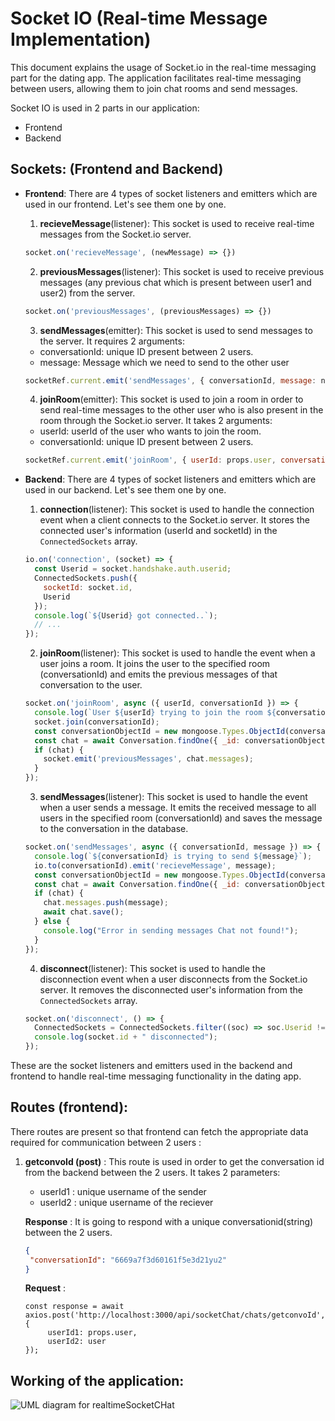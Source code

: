# Socket IO (Real-time Message Implementation)

This document explains the usage of Socket.io in the real-time messaging part for the dating app. The application facilitates real-time messaging between users, allowing them to join chat rooms and send messages.

Socket IO is used in 2 parts in our application:

- Frontend
- Backend

## Sockets: (Frontend and Backend)

- **Frontend**: There are 4 types of socket listeners and emitters which are used in our frontend. Let's see them one by one.

  1. **recieveMessage**(listener): This socket is used to receive real-time messages from the Socket.io server.
    ```javascript
    socket.on('recieveMessage', (newMessage) => {})
    ```

  2. **previousMessages**(listener): This socket is used to receive previous messages (any previous chat which is present between user1 and user2) from the server.
    ```javascript
    socket.on('previousMessages', (previousMessages) => {})
    ```

  3. **sendMessages**(emitter): This socket is used to send messages to the server. It requires 2 arguments:
    - conversationId: unique ID present between 2 users.
    - message: Message which we need to send to the other user
    ```javascript
    socketRef.current.emit('sendMessages', { conversationId, message: newMessage });
    ```

  4. **joinRoom**(emitter): This socket is used to join a room in order to send real-time messages to the other user who is also present in the room through the Socket.io server. It takes 2 arguments:
    - userId: userId of the user who wants to join the room.
    - conversationId: unique ID present between 2 users.
    ```javascript
    socketRef.current.emit('joinRoom', { userId: props.user, conversationId: response.data.conversationId });
    ```

- **Backend**: There are 4 types of socket listeners and emitters which are used in our backend. Let's see them one by one.

  1. **connection**(listener): This socket is used to handle the connection event when a client connects to the Socket.io server. It stores the connected user's information (userId and socketId) in the `ConnectedSockets` array.
    ```javascript
    io.on('connection', (socket) => {
      const Userid = socket.handshake.auth.userid;
      ConnectedSockets.push({
        socketId: socket.id,
        Userid
      });
      console.log(`${Userid} got connected..`);
      // ...
    });
    ```

  2. **joinRoom**(listener): This socket is used to handle the event when a user joins a room. It joins the user to the specified room (conversationId) and emits the previous messages of that conversation to the user.
    ```javascript
    socket.on('joinRoom', async ({ userId, conversationId }) => {
      console.log(`User ${userId} trying to join the room ${conversationId}`);
      socket.join(conversationId);
      const conversationObjectId = new mongoose.Types.ObjectId(conversationId);
      const chat = await Conversation.findOne({ _id: conversationObjectId });
      if (chat) {
        socket.emit('previousMessages', chat.messages);
      }
    });
    ```

  3. **sendMessages**(listener): This socket is used to handle the event when a user sends a message. It emits the received message to all users in the specified room (conversationId) and saves the message to the conversation in the database.
    ```javascript
    socket.on('sendMessages', async ({ conversationId, message }) => {
      console.log(`${conversationId} is trying to send ${message}`);
      io.to(conversationId).emit('recieveMessage', message);
      const conversationObjectId = new mongoose.Types.ObjectId(conversationId);
      const chat = await Conversation.findOne({ _id: conversationObjectId });
      if (chat) {
        chat.messages.push(message);
        await chat.save();
      } else {
        console.log("Error in sending messages Chat not found!");
      }
    });
    ```

  4. **disconnect**(listener): This socket is used to handle the disconnection event when a user disconnects from the Socket.io server. It removes the disconnected user's information from the `ConnectedSockets` array.
    ```javascript
    socket.on('disconnect', () => {
      ConnectedSockets = ConnectedSockets.filter((soc) => soc.Userid !== Userid);
      console.log(socket.id + " disconnected");
    });
    ```

These are the socket listeners and emitters used in the backend and frontend to handle real-time messaging functionality in the dating app.

## Routes (frontend):
There routes are present so that frontend can fetch the appropriate data required for communication between 2 users :

1. **getconvoId (post)** : This route is used in order to get the conversation id from the backend between the 2 users. It takes 2 parameters:

   - userId1 : unique username of the sender
   - userId2 : unique username of the reciever

   **Response** : It is going to respond with a unique conversationid(string) between the 2 users.
   ```json
   {
    "conversationId": "6669a7f3d60161f5e3d21yu2"
   }
   ```
   **Request** :
   ```
   const response = await axios.post('http://localhost:3000/api/socketChat/chats/getconvoId', {
        userId1: props.user,
        userId2: user
   });
   ```
  


## Working of the application:

![UML diagram for realtimeSocketCHat](https://github.com/neerajk24/HoneyCup/assets/121400894/7cb79d84-872a-45a3-bb51-62396c49a6df)
